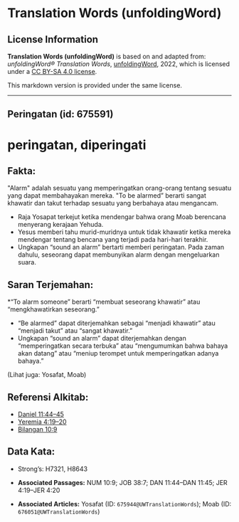 # Translation Words (unfoldingWord)

## License Information

**Translation Words (unfoldingWord)** is based on and adapted from: _unfoldingWord® Translation Words_, [unfoldingWord](https://unfoldingword.org/utw), 2022, which is licensed under a [CC BY-SA 4.0 license](https://creativecommons.org/licenses/by-sa/4.0/legalcode.en).

This markdown version is provided under the same license.



--------------------------------

## Peringatan (id: 675591)

peringatan, diperingati
=======================

Fakta:
------

"Alarm" adalah sesuatu yang memperingatkan orang\-orang tentang sesuatu yang dapat membahayakan mereka. "To be alarmed” berarti sangat khawatir dan takut terhadap sesuatu yang berbahaya atau mengancam.

* Raja Yosapat terkejut ketika mendengar bahwa orang Moab berencana menyerang kerajaan Yehuda.
* Yesus memberi tahu murid\-muridnya untuk tidak khawatir ketika mereka mendengar tentang bencana yang terjadi pada hari\-hari terakhir.
* Ungkapan “sound an alarm” bertarti memberi peringatan. Pada zaman dahulu, seseorang dapat membunyikan alarm dengan mengeluarkan suara.

Saran Terjemahan:
-----------------

\*“To alarm someone” berarti “membuat seseorang khawatir” atau “mengkhawatirkan seseorang.”

* “Be alarmed” dapat diterjemahkan sebagai “menjadi khawatir” atau “menjadi takut” atau “sangat khawatir.”
* Ungkapan “sound an alarm” dapat diterjemahkan dengan “memperingatkan secara terbuka” atau “mengumumkan bahwa bahaya akan datang” atau “meniup terompet untuk memperingatkan adanya bahaya.”

(Lihat juga: Yosafat, Moab)

Referensi Alkitab:
------------------

* [Daniel 11:44–45](https://ref.ly/Dan11:44-Dan11:45)
* [Yeremia 4:19–20](https://ref.ly/Jer4:19-Jer4:20)
* [Bilangan 10:9](https://ref.ly/Num10:9)

Data Kata:
----------

* Strong’s: H7321, H8643

* **Associated Passages:** NUM 10:9; JOB 38:7; DAN 11:44–DAN 11:45; JER 4:19–JER 4:20
* **Associated Articles:** Yosafat (ID: `675944@UWTranslationWords`); Moab (ID: `676051@UWTranslationWords`)

